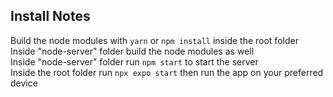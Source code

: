 ## Install Notes

Build the node modules with `yarn` or `npm install` inside the root folder<br>
Inside "node-server" folder build the node modules as well<br>
Inside "node-server" folder run `npm start` to start the server<br>
Inside the root folder run `npx expo start` then run the app on your preferred device<br>
